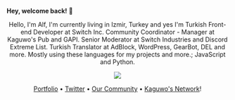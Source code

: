 **Hey, welcome back!** 👋

<p align="center">Hello, I'm Alf, I'm currently living in Izmir, Turkey and yes I'm Turkish Front-end Developer at Switch Inc. Community Coordinator - Manager at Kaguwo's Pub and GAPI. Senior Moderator at Switch Industries and Discord Extreme List. Turkish Translator at AdBlock, WordPress, GearBot, DEL and more. Mostly using these languages for my projects and more.; JavaScript and Python.</a></p>
<p align="center">
  <img src="https://github-readme-stats.vercel.app/api?username=alfredsaveron&show_icons=true&theme=radical" />
</p>
<p align="center">
  <a href="https://alfreddo.ga" target="_blank">Portfolio</a>
  •
  <a href="https://twitter.com/alfredsaveron" target="_blank">Twitter</a>
  •
  <a href="https://kaguwo.com/discord" target="_blank">Our Community</a>
  •
  <a href="https://github.com/KaguwoNetwork" target="_blank">Kaguwo's Network</a>!
</p>


